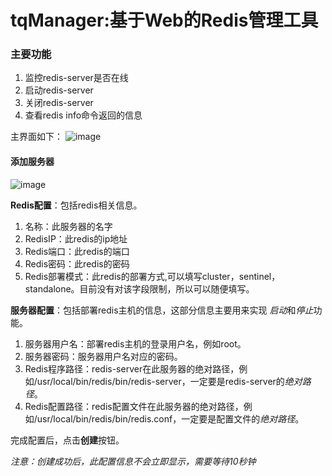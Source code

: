# tqManager:基于Web的Redis管理工具
### 主要功能
1. 监控redis-server是否在线
2. 启动redis-server
3. 关闭redis-server
4. 查看redis info命令返回的信息


主界面如下：
![image](https://github.com/qbw2006/Resources/blob/master/TQManager/web-ui.png)


#### 添加服务器
![image](https://github.com/qbw2006/Resources/blob/master/TQManager/add-server.png)

**Redis配置**：包括redis相关信息。

1. 名称：此服务器的名字
2. RedisIP：此redis的ip地址
3. Redis端口：此redis的端口
4. Redis密码：此redis的密码
5. Redis部署模式：此redis的部署方式,可以填写cluster，sentinel，standalone。目前没有对该字段限制，所以可以随便填写。

**服务器配置**：包括部署redis主机的信息，这部分信息主要用来实现 *启动*和*停止*功能。
1. 服务器用户名：部署redis主机的登录用户名，例如root。
2. 服务器密码：服务器用户名对应的密码。
3. Redis程序路径：redis-server在此服务器的绝对路径，例如/usr/local/bin/redis/bin/redis-server，一定要是redis-server的*绝对路径*。
4. Redis配置路径：redis配置文件在此服务器的绝对路径，例如/usr/local/bin/redis/bin/redis.conf，一定要是配置文件的*绝对路径*。

完成配置后，点击**创建**按钮。

*注意：创建成功后，此配置信息不会立即显示，需要等待10秒钟*
